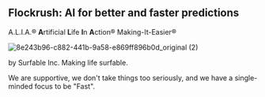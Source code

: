 ## Flockrush: AI for better and faster predictions

A.L.I.A.® **A**rtificial **L**ife **I**n **A**ction®
Making-It-Easier® 



![8e243b96-c882-441b-9a58-e869ff896b0d_original (2)](https://user-images.githubusercontent.com/13509246/205417366-e933e65e-3d1c-4a03-b1ec-784b81df68fb.png)

by Surfable Inc.
Making life surfable.

We are supportive, we don't take things too seriously, and we have a single-minded focus to be "Fast".
